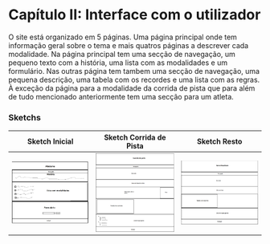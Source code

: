 # Capítulo II: Interface com o utilizador

O site está organizado em 5 páginas. Uma página principal onde tem informação geral sobre o tema e mais quatros páginas a descrever cada modalidade.
Na página principal tem uma secção de navegação, um pequeno texto com a história, uma lista com as modalidades e um formulário.
Nas outras página tem tambem uma secção de navegação, uma pequena descrição, uma tabela com os recordes e uma lista com as regras. À exceção da página para a modalidade da corrida de
pista que para além de tudo mencionado anteriormente tem uma secção para um atleta.

### Sketchs

| Sketch Inicial                          | Sketch Corrida de Pista                 | Sketch Resto                            |
| --------------------------------------- | --------------------------------------- | --------------------------------------- |
| ![Imagem 1](https://github.com/inf23tig04/inf23tig04/blob/main/rel/imagens/Sketch_main.jpg) | ![Imagem 2](https://github.com/inf23tig04/inf23tig04/blob/main/rel/imagens/Sketch_corrida.png) | ![Imagem 3](https://github.com/inf23tig04/inf23tig04/blob/main/rel/imagens/Sketch_resto.png) |

